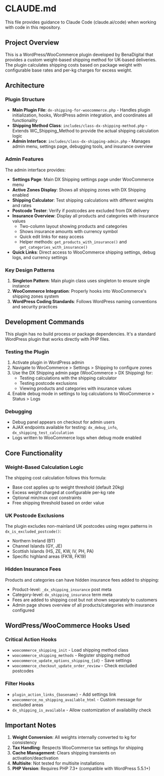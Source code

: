 # CLAUDE.md

This file provides guidance to Claude Code (claude.ai/code) when working with code in this repository.

## Project Overview

This is a WordPress/WooCommerce plugin developed by BenaDigital that provides a custom weight-based shipping method for UK-based deliveries. The plugin calculates shipping costs based on package weight with configurable base rates and per-kg charges for excess weight.

## Architecture

### Plugin Structure
- **Main Plugin File**: `dx-shipping-for-woocommerce.php` - Handles plugin initialization, hooks, WordPress admin integration, and coordinates all functionality
- **Shipping Method Class**: `includes/class-dx-shipping-method.php` - Extends WC_Shipping_Method to provide the actual shipping calculation logic
- **Admin Interface**: `includes/class-dx-shipping-admin.php` - Manages admin menu, settings page, debugging tools, and insurance overview

### Admin Features
The admin interface provides:
- **Settings Page**: Main DX Shipping settings page under WooCommerce menu
- **Active Zones Display**: Shows all shipping zones with DX Shipping enabled
- **Shipping Calculator**: Test shipping calculations with different weights and rates
- **Postcode Tester**: Verify if postcodes are excluded from DX delivery
- **Insurance Overview**: Display all products and categories with insurance values
  - Two-column layout showing products and categories
  - Shows insurance amounts with currency symbol
  - Quick edit links for easy access
  - Helper methods: `get_products_with_insurance()` and `get_categories_with_insurance()`
- **Quick Links**: Direct access to WooCommerce shipping settings, debug logs, and currency settings

### Key Design Patterns
1. **Singleton Pattern**: Main plugin class uses singleton to ensure single instance
2. **WooCommerce Integration**: Properly hooks into WooCommerce's shipping zones system
3. **WordPress Coding Standards**: Follows WordPress naming conventions and security practices

## Development Commands

This plugin has no build process or package dependencies. It's a standard WordPress plugin that works directly with PHP files.

### Testing the Plugin
1. Activate plugin in WordPress admin
2. Navigate to WooCommerce > Settings > Shipping to configure zones
3. Use the DX Shipping admin page (WooCommerce > DX Shipping) for:
   - Testing calculations with the shipping calculator
   - Testing postcode exclusions
   - Viewing products and categories with insurance values
4. Enable debug mode in settings to log calculations to WooCommerce > Status > Logs

### Debugging
- Debug panel appears on checkout for admin users
- AJAX endpoints available for testing: `dx_debug_info`, `dx_shipping_test_calculation`
- Logs written to WooCommerce logs when debug mode enabled

## Core Functionality

### Weight-Based Calculation Logic
The shipping cost calculation follows this formula:
- Base cost applies up to weight threshold (default 20kg)
- Excess weight charged at configurable per-kg rate
- Optional min/max cost constraints
- Free shipping threshold based on order value

### UK Postcode Exclusions
The plugin excludes non-mainland UK postcodes using regex patterns in `dx_is_excluded_postcode()`:
- Northern Ireland (BT)
- Channel Islands (GY, JE)
- Scottish Islands (HS, ZE, KW, IV, PH, PA)
- Specific highland areas (FK18, FK19)

### Hidden Insurance Fees
Products and categories can have hidden insurance fees added to shipping:
- Product-level: `_dx_shipping_insurance` post meta
- Category-level: `dx_shipping_insurance` term meta
- Fees are added to shipping cost but not shown separately to customers
- Admin page shows overview of all products/categories with insurance configured

## WordPress/WooCommerce Hooks Used

### Critical Action Hooks
- `woocommerce_shipping_init` - Load shipping method class
- `woocommerce_shipping_methods` - Register shipping method
- `woocommerce_update_options_shipping_{id}` - Save settings
- `woocommerce_checkout_update_order_review` - Check excluded postcodes

### Filter Hooks
- `plugin_action_links_{basename}` - Add settings link
- `woocommerce_no_shipping_available_html` - Custom message for excluded areas
- `dx_shipping_is_available` - Allow customization of availability check

## Important Notes

1. **Weight Conversion**: All weights internally converted to kg for consistency
2. **Tax Handling**: Respects WooCommerce tax settings for shipping
3. **Cache Management**: Clears shipping transients on activation/deactivation
4. **Multisite**: Not tested for multisite installations
5. **PHP Version**: Requires PHP 7.3+ (compatible with WordPress 5.5.1+)